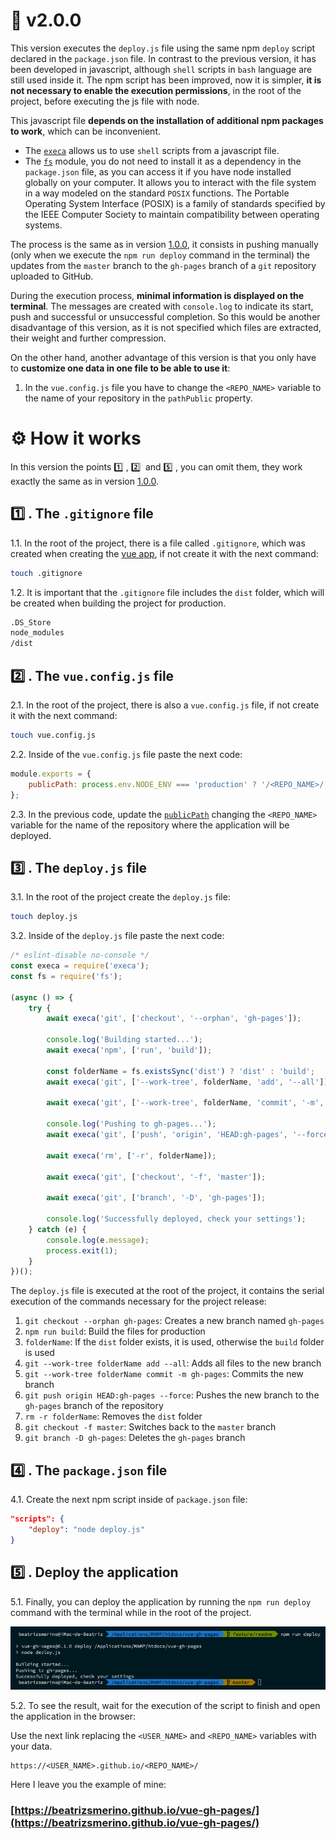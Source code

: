 # 🔖 v2.0.0

This version executes the `deploy.js` file using the same npm `deploy` script declared in the `package.json` file. In contrast to the previous version, it has been developed in javascript, although `shell` scripts in `bash` language are still used inside it. The npm script has been improved, now it is simpler, **it is not necessary to enable the execution permissions**, in the root of the project, before executing the js file with node.

This javascript file **depends on the installation of additional npm packages to work**, which can be inconvenient.

-   The [`execa`](https://www.npmjs.com/package/execa) allows us to use `shell` scripts from a javascript file.
-   The [`fs`](https://nodejs.org/api/fs.html) module, you do not need to install it as a dependency in the `package.json` file, as you can access it if you have node installed globally on your computer. It allows you to interact with the file system in a way modeled on the standard `POSIX` functions. The Portable Operating System Interface (POSIX) is a family of standards specified by the IEEE Computer Society to maintain compatibility between operating systems.

The process is the same as in version [1.0.0](https://github.com/beatrizsmerino/vue-gh-pages/tree/1.0.0), it consists in pushing manually (only when we execute the `npm run deploy` command in the terminal) the updates from the `master` branch to the `gh-pages` branch of a `git` repository uploaded to GitHub.

During the execution process, **minimal information is displayed on the terminal**. The messages are created with `console.log` to indicate its start, push and successful or unsuccessful completion. So this would be another disadvantage of this version, as it is not specified which files are extracted, their weight and further compression.

On the other hand, another advantage of this version is that you only have to **customize one data in one file to be able to use it**:

1. In the `vue.config.js` file you have to change the `<REPO_NAME>` variable to the name of your repository in the `pathPublic` property.

# ⚙️ How it works

In this version the points 1️⃣&nbsp;, 2️⃣&nbsp; and 5️⃣&nbsp;, you can omit them, they work exactly the same as in version [1.0.0](https://github.com/beatrizsmerino/vue-gh-pages/tree/1.0.0).

## 1️⃣ . The `.gitignore` file

1.1. In the root of the project, there is a file called `.gitignore`, which was created when creating the [vue app](https://cli.vuejs.org/guide/creating-a-project.html), if not create it with the next command:

```bash
touch .gitignore
```

1.2. It is important that the `.gitignore` file includes the `dist` folder, which will be created when building the project for production.

```bash
.DS_Store
node_modules
/dist
```

## 2️⃣ . The `vue.config.js` file

2.1. In the root of the project, there is also a `vue.config.js` file, if not create it with the next command:

```bash
touch vue.config.js
```

2.2. Inside of the `vue.config.js` file paste the next code:

```javascript
module.exports = {
	publicPath: process.env.NODE_ENV === 'production' ? '/<REPO_NAME>/' : '/'
};
```

2.3. In the previous code, update the [`publicPath`](https://cli.vuejs.org/config/#publicpath) changing the `<REPO_NAME>` variable for the name of the repository where the application will be deployed.

## 3️⃣ . The `deploy.js` file

3.1. In the root of the project create the `deploy.js` file:

```bash
touch deploy.js
```

3.2. Inside of the `deploy.js` file paste the next code:

```javascript
/* eslint-disable no-console */
const execa = require('execa');
const fs = require('fs');

(async () => {
	try {
		await execa('git', ['checkout', '--orphan', 'gh-pages']);

		console.log('Building started...');
		await execa('npm', ['run', 'build']);

		const folderName = fs.existsSync('dist') ? 'dist' : 'build';
		await execa('git', ['--work-tree', folderName, 'add', '--all']);

		await execa('git', ['--work-tree', folderName, 'commit', '-m', 'gh-pages']);

		console.log('Pushing to gh-pages...');
		await execa('git', ['push', 'origin', 'HEAD:gh-pages', '--force']);

		await execa('rm', ['-r', folderName]);

		await execa('git', ['checkout', '-f', 'master']);

		await execa('git', ['branch', '-D', 'gh-pages']);

		console.log('Successfully deployed, check your settings');
	} catch (e) {
		console.log(e.message);
		process.exit(1);
	}
})();
```

The `deploy.js` file is executed at the root of the project, it contains the serial execution of the commands necessary for the project release:

1. `git checkout --orphan gh-pages`: Creates a new branch named `gh-pages`
2. `npm run build`: Build the files for production
3. `folderName`: If the `dist` folder exists, it is used, otherwise the `build` folder is used
4. `git --work-tree folderName add --all`: Adds all files to the new branch
5. `git --work-tree folderName commit -m gh-pages`: Commits the new branch
6. `git push origin HEAD:gh-pages --force`: Pushes the new branch to the `gh-pages` branch of the repository
7. `rm -r folderName`: Removes the `dist` folder
8. `git checkout -f master`: Switches back to the `master` branch
9. `git branch -D gh-pages`: Deletes the `gh-pages` branch

## 4️⃣ . The `package.json` file

4.1. Create the next npm script inside of `package.json` file:

```json
"scripts": {
	"deploy": "node deploy.js"
}
```

## 5️⃣ . Deploy the application

5.1. Finally, you can deploy the application by running the `npm run deploy` command with the terminal while in the root of the project.

![Info of Vue deployment in the terminal](./README/images/deploy-v2.jpg)

5.2. To see the result, wait for the execution of the script to finish and open the application in the browser:

Use the next link replacing the `<USER_NAME>` and `<REPO_NAME>` variables with your data.

```
https://<USER_NAME>.github.io/<REPO_NAME>/
```

Here I leave you the example of mine:

### [https://beatrizsmerino.github.io/vue-gh-pages/](https://beatrizsmerino.github.io/vue-gh-pages/)
